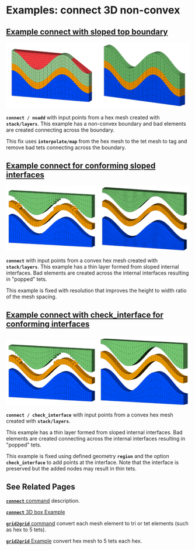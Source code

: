 
# Examples: connect 3D non-convex


## [Example connect with sloped top boundary](description2_connect.md)

<a href="output/wave_connect0.png"><img width="250" src="output/wave_connect0.png"></a>
<a href="output/wave_connect_tet_edges.png"><img width="250" src="output/wave_connect_tet_edges.png"></a>


**`connect / noadd`** with input points from a hex mesh created with **`stack/layers`**. This example has a non-convex boundary and bad elements are created connecting across the boundary. 

This fix uses **`interpolate/map`** from the hex mesh to the tet mesh to tag and remove bad tets connecting across the boundary.




## [Example connect for conforming sloped interfaces](description3_connect.md)

<a href="output/wave_tet_popped_explode.png"><img width="250" src="output/wave_tet_popped_explode.png"></a>
<a href="output/wave_tet_highres_explode.png"><img width="250" src="output/wave_tet_highres_explode.png"></a>


**`connect`** with input points from a convex hex mesh created with **`stack/layers`**. 
This example has a thin layer formed from sloped internal interfaces. Bad elements are created across the internal interfaces resulting in "popped" tets.  

This example is fixed with resolution that improves the height to width ratio of the mesh spacing.




## [Example connect with check_interface for conforming interfaces ](description4_connect.md)

<a href="output/wave_tet_popped_explode.png"><img width="250" src="output/wave_tet_popped_explode.png"></a>
<a href="output/wave_tet_check_ex.png"><img width="250" src="output/wave_tet_check_ex.png"></a>

**`connect / check_interface`** with input points from a convex hex mesh created with **`stack/layers`**. 

This example has a thin layer formed from sloped internal interfaces. Bad elements are created connecting across the internal interfaces resulting in "popped" tets.  

This example is fixed using defined geometry **`region`**  and the option  **`check_interface`** to add points at the interface. Note that the interface is preserved but the added nodes may result in thin tets.







## See Related Pages 


[**`connect`** command](https://lanl.github.io/LaGriT/pages/docs/commands/CONNECT1.html) description.

[**`connect`** 3D box Example](description_connect.md) 

[**`grid2grid`** command](https://lanl.github.io/LaGriT/pages/docs/commands/GRID2GRID.html) convert each mesh element to tri or tet elements (such as hex to 5 tets).


[**`grid2grid`** Example](description_hextet.md) convert hex mesh to 5 tets each hex.




